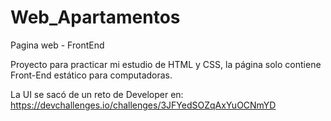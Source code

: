 # Web_Apartamentos
 Pagina web - FrontEnd

Proyecto para practicar mi estudio de HTML y CSS, la página solo contiene Front-End estático para computadoras.

La UI se sacó de un reto de Developer en: https://devchallenges.io/challenges/3JFYedSOZqAxYuOCNmYD
